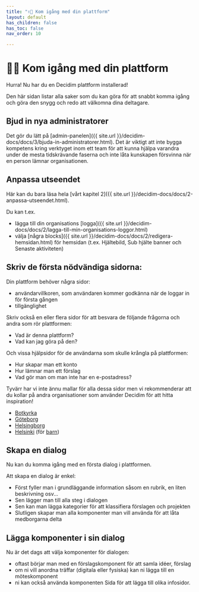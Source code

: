 ```yaml
---
title: "✌🏼 Kom igång med din plattform"
layout: default
has_children: false
has_toc: false
nav_order: 10

---
```

# ✌🏼 Kom igång med din plattform

Hurra! Nu har du en Decidim plattform installerad!

Den här sidan listar alla saker som du kan göra för att snabbt komma igång och göra den snygg och redo att välkomna dina deltagare.

## Bjud in nya administratorer

Det gör du lätt på [admin-panelen]({{ site.url }}/decidim-docs/docs/3/bjuda-in-administratorer.html). Det är viktigt att inte bygga kompetens kring verktyget inom ett team för att kunna hjälpa varandra under de mesta tidskrävande faserna och inte låta kunskapen försvinna när en person lämnar organisationen.

## Anpassa utseendet

Här kan du bara läsa hela [vårt kapitel 2]({{ site.url }}/decidim-docs/docs/2-anpassa-utseendet.html).

Du kan t.ex.
- lägga till din organisations [logga]({{ site.url }}/decidim-docs/docs/2/lagga-till-min-organisations-loggor.html)
- välja [några blocks]({{ site.url }}/decidim-docs/docs/2/redigera-hemsidan.html) för hemsidan (t.ex. Hjältebild, Sub hjälte banner och Senaste aktiviteten)

## Skriv de första nödvändiga sidorna:

Din plattform behöver några sidor:
- användarvillkoren, som användaren kommer godkänna när de loggar in för första gången
- tillgänglighet

Skriv också en eller flera sidor för att besvara de följande frågorna och andra som rör plattformen:
- Vad är denna plattform?
- Vad kan jag göra på den?

Och vissa hjälpsidor för de användarna som skulle krångla på plattformen:
- Hur skapar man ett konto
- Hur lämnar man ett förslag
- Vad gör man om man inte har en e-postadress?

Tyvärr har vi inte ännu mallar för alla dessa sidor men vi rekommenderar att du kollar på andra organisationer som använder Decidim för att hitta inspiration!
- [Botkyrka](https://dialog.botkyrka.se)
- [Göteborg](https://medborgarbudget.lundby.goteborg.se)
- [Helsingborg](https://tryggareplatser.helsingborg.se)
- [Helsinki](https://omastadi.hel.fi/?locale=sv) (för [barn](https://ruutibudjetti.hel.fi/?locale=sv))

## Skapa en dialog

Nu kan du komma igång med en första dialog i plattformen.

Att skapa en dialog är enkel:
- Först fyller man i grundläggande information såsom en rubrik, en liten beskrivning osv...
- Sen lägger man till alla steg i dialogen
- Sen kan man lägga kategorier för att klassifiera förslagen och projekten
- Slutligen skapar man alla komponenter man vill använda för att låta medborgarna delta

## Lägga komponenter i sin dialog

Nu är det dags att välja komponenter för dialogen:
- oftast börjar man med en förslagskomponent för att samla idéer, förslag
- om ni vill anordna träffar (digitala eller fysiska) kan ni lägga till en möteskomponent
- ni kan också använda komponenten Sida för att lägga till olika infosidor.
